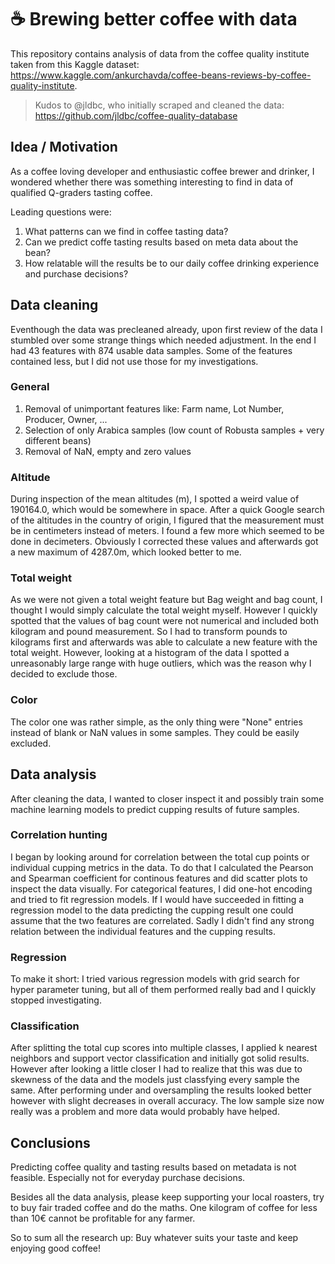 # ☕ Brewing better coffee with data
This repository contains analysis of data from the coffee quality institute taken from this Kaggle dataset: https://www.kaggle.com/ankurchavda/coffee-beans-reviews-by-coffee-quality-institute.

>Kudos to @jldbc, who initially scraped and cleaned the data:
>https://github.com/jldbc/coffee-quality-database


## Idea / Motivation

As a coffee loving developer and enthusiastic coffee brewer and drinker, I wondered whether there was something interesting to find in data of qualified Q-graders tasting coffee.

Leading questions were:

1. What patterns can we find in coffee tasting data?
1. Can we predict coffe tasting results based on meta data about the bean?
1. How relatable will the results be to our daily coffee drinking experience and purchase decisions?
## Data cleaning
Eventhough the data was precleaned already, upon first review of the data I stumbled over some strange things which needed adjustment. In the end I had 43 features with 874 usable data samples. Some of the features contained less, but I did not use those for my investigations.

### General
1. Removal of unimportant features like: Farm name, Lot Number, Producer, Owner, ...
1. Selection of only Arabica samples (low count of Robusta samples + very different beans)
1. Removal of NaN, empty and zero values
### Altitude
During inspection of the mean altitudes (m), I spotted a weird value of  190164.0, which would be somewhere in space. After a quick Google search of the altitudes in the country of origin, I figured that the measurement must be in centimeters instead of meters. I found a few more which seemed to be done in decimeters. Obviously I corrected these values and afterwards got a new maximum of 4287.0m, which looked better to me.
### Total weight
As we were not given a total weight feature but Bag weight and bag count, I thought I would simply calculate the total weight myself. However I quickly spotted that the values of bag count were not numerical and included both kilogram and pound measurement. So I had to transform pounds to kilograms first and afterwards was able to calculate a new feature with the total weight.
However, looking at a histogram of the data I spotted a unreasonably large range with huge outliers, which was the reason why I decided to exclude those.
### Color
The color one was rather simple, as the only thing were "None" entries instead of blank or NaN values in some samples. They could be easily excluded.

## Data analysis
After cleaning the data, I wanted to closer inspect it and possibly train some machine learning models to predict cupping results of future samples.

### Correlation hunting
I began by looking around for correlation between the total cup points or individual cupping metrics in the data. To do that I calculated the Pearson and Spearman coefficient for continous features and did scatter plots to inspect the data visually. For categorical features, I did one-hot encoding and tried to fit regression models. If I would have succeeded in fitting a regression model to the data predicting the cupping result one could assume that the two features are correlated.
Sadly I didn't find any strong relation between the individual features and the cupping results.
### Regression
To make it short: I tried various regression models with grid search for hyper parameter tuning, but all of them performed really bad and I quickly stopped investigating.
### Classification
After splitting the total cup scores into multiple classes, I applied k nearest neighbors and support vector classification and initially got solid results. However after looking a little closer I had to realize that this was due to skewness of the data and the models just classfying every sample the same.
After performing under and oversampling the results looked better however with slight decreases in overall accuracy. The low sample size now really was a problem and more data would probably have helped.

## Conclusions
Predicting coffee quality and tasting results based on metadata is not feasible. Especially not for everyday purchase decisions.

Besides all the data analysis, please keep supporting your local roasters, try to buy fair traded coffee and do the maths. One kilogram of coffee for less than 10€ cannot be profitable for any farmer.

So to sum all the research up: Buy whatever suits your taste and keep enjoying good coffee!
